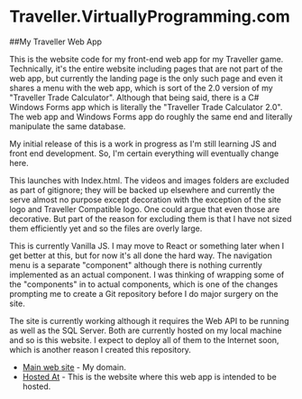 # Traveller.VirtuallyProgramming.com
 ##My Traveller Web App

This is the website code for my front-end web app for my Traveller game. Technically, it's the entire website including pages that are not part of the web app, but currently the landing page is the only such page and even it shares a menu with the web app, which is sort of the 2.0 version of my "Traveller Trade Calculator". Although that being said, there is a C# Windows Forms app which is literally the "Traveller Trade Calculator 2.0". The web app and Windows Forms app do roughly the same end and literally manipulate the same database.

My initial release of this is a work in progress as I'm still learning JS and front end development. So, I'm certain everything will eventually change here.

This launches with Index.html. The videos and images folders are excluded as part of gitignore; they will be backed up elsewhere and currently the serve almost no purpose except decoration with the exception of the site logo and Traveller Compatible logo. One could argue that even those are decorative. But part of the reason for excluding them is that I have not sized them efficiently yet and so the files are overly large.

This is currently Vanilla JS. I may move to React or something later when I get better at this, but for now it's all done the hard way. The navigation menu is a separate "component" although there is nothing currently implemented as an actual component. I was thinking of wrapping some of the "components" in to actual components, which is one of the changes prompting me to create a Git repository before I do major surgery on the site.

The site is currently working although it requires the Web API to be running as well as the SQL Server. Both are currently hosted on my local machine and so is this website. I expect to deploy all of them to the Internet soon, which is another reason I created this repository.



- [Main web site] - My domain.
- [Hosted At] - This is the website where this web app is intended to be hosted.



[Main web site]: <http://VirtuallyProgramming.com>
[Hosted At]: <http://Traveller.VirtuallyProgramming.com>
